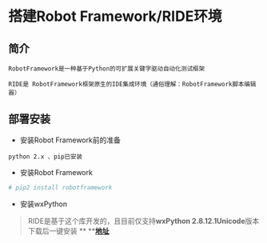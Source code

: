 # 搭建Robot Framework/RIDE环境

## 简介

```
RobotFramework是一种基于Python的可扩展关键字驱动自动化测试框架

RIDE是 RobotFramework框架原生的IDE集成环境（通俗理解：RobotFramework脚本编辑器）
```

## 部署安装

* 安装Robot Framework前的准备

```
python 2.x 、pip已安装
```

* 安装Robot Framework

```bash
# pip2 install robotframework
```

* 安装wxPython 

> RIDE是基于这个库开发的，且目前仅支持**wxPython 2.8.12.1Unicode**版本  下载后一键安装 ** **[**地址**](https://sourceforge.net/projects/wxpython/files/wxPython/2.8.12.1)





